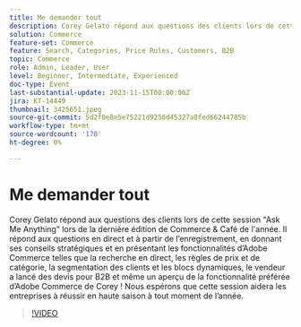 ```yaml
---
title: Me demander tout
description: Corey Gelato répond aux questions des clients lors de cette session "Ask Me Anything" lors de la dernière édition de Commerce & Café de l'année. Il répond aux questions en direct et à partir de l’enregistrement, en donnant ses conseils stratégiques et en présentant les fonctionnalités d’Adobe Commerce telles que la recherche en direct, les règles de prix et de catégorie, la segmentation des clients et les blocs dynamiques, le vendeur a lancé des devis pour B2B et même un aperçu de la fonctionnalité préférée d’Adobe Commerce de Corey ! Nous espérons que cette session aidera les entreprises à réussir en haute saison à tout moment de l’année.
solution: Commerce
feature-set: Commerce
feature: Search, Categories, Price Rules, Customers, B2B
topic: Commerce
role: Admin, Leader, User
level: Beginner, Intermediate, Experienced
doc-type: Event
last-substantial-update: 2023-11-15T00:00:00Z
jira: KT-14449
thumbnail: 3425651.jpeg
source-git-commit: 5d2f0e8e5e75221d9250d45327a8fed66244785b
workflow-type: tm+mt
source-wordcount: '178'
ht-degree: 0%

---
```



# Me demander tout

Corey Gelato répond aux questions des clients lors de cette session &quot;Ask Me Anything&quot; lors de la dernière édition de Commerce &amp; Café de l&#39;année. Il répond aux questions en direct et à partir de l’enregistrement, en donnant ses conseils stratégiques et en présentant les fonctionnalités d’Adobe Commerce telles que la recherche en direct, les règles de prix et de catégorie, la segmentation des clients et les blocs dynamiques, le vendeur a lancé des devis pour B2B et même un aperçu de la fonctionnalité préférée d’Adobe Commerce de Corey ! Nous espérons que cette session aidera les entreprises à réussir en haute saison à tout moment de l’année.

>[!VIDEO](https://video.tv.adobe.com/v/3425651/?learn=on)
